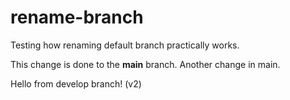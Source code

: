 # rename-branch
Testing how renaming default branch practically works.

This change is done to the **main** branch. Another change in main.

Hello from develop branch! (v2)